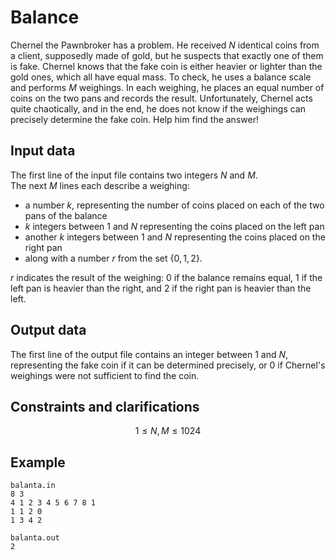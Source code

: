 # Balance

Chernel the Pawnbroker has a problem. He received $N$ identical coins from a client, supposedly made of gold, but he suspects that exactly one of them is fake. Chernel knows that the fake coin is either heavier or lighter than the gold ones, which all have equal mass. To check, he uses a balance scale and performs $M$ weighings. In each weighing, he places an equal number of coins on the two pans and records the result. Unfortunately, Chernel acts quite chaotically, and in the end, he does not know if the weighings can precisely determine the fake coin. Help him find the answer! 

## Input data

The first line of the input file contains two integers $N$ and $M$.  
The next $M$ lines each describe a weighing:
- a number $k$, representing the number of coins placed on each of the two pans of the balance
- $k$ integers between $1$ and $N$ representing the coins placed on the left pan
- another $k$ integers between $1$ and $N$ representing the coins placed on the right pan
- along with a number $r$ from the set $\{0, 1, 2\}$.

$r$ indicates the result of the weighing: $0$ if the balance remains equal, $1$ if the left pan is heavier than the right, and $2$ if the right pan is heavier than the left.

## Output data

The first line of the output file contains an integer between $1$ and $N$, representing the fake coin if it can be determined precisely, or $0$ if Chernel's weighings were not sufficient to find the coin.

## Constraints and clarifications

$$1 \leq N, M \leq 1024$$

## Example

`balanta.in`  
`8 3`  
`4 1 2 3 4 5 6 7 8 1`  
`1 1 2 0`  
`1 3 4 2`

`balanta.out`  
`2`